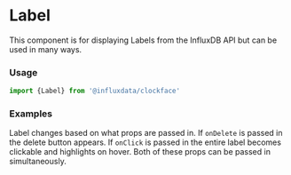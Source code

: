 # Label

This component is for displaying Labels from the InfluxDB API but can be used in many ways.

### Usage
```jsx
import {Label} from '@influxdata/clockface'
```

### Examples

Label changes based on what props are passed in. If `onDelete` is passed in the delete button appears. If `onClick` is passed in the entire label becomes clickable and highlights on hover. Both of these props can be passed in simultaneously.

<!-- STORY -->

<!-- STORY HIDE START -->

<!-- STORY HIDE END -->

<!-- PROPS -->
